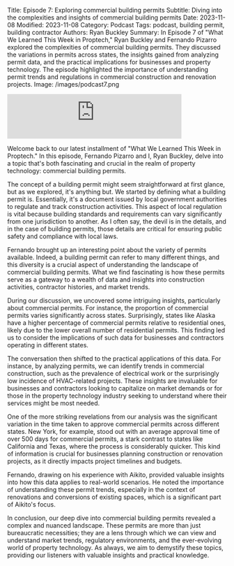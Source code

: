 Title: Episode 7: Exploring commercial building permits
Subtitle: Diving into the complexities and insights of commercial building permits
Date: 2023-11-08
Modified: 2023-11-08
Category: Podcast
Tags: podcast, building permit, building contractor
Authors: Ryan Buckley
Summary: In Episode 7 of "What We Learned This Week in Proptech," Ryan Buckley and Fernando Pizarro explored the complexities of commercial building permits. They discussed the variations in permits across states, the insights gained from analyzing permit data, and the practical implications for businesses and property technology. The episode highlighted the importance of understanding permit trends and regulations in commercial construction and renovation projects.
Image: /images/podcast7.png


<iframe src="https://podcasters.spotify.com/pod/show/thisweekinproptech/embed/episodes/Everything-You-Didnt-Know-About-Building-Permits-e2bnefv/a-aajc8k4" height="102px" width="400px" frameborder="0" scrolling="no"></iframe>

Welcome back to our latest installment of "What We Learned This Week in Proptech." In this episode, Fernando Pizarro and I, Ryan Buckley, delve into a topic that's both fascinating and crucial in the realm of property technology: commercial building permits.

The concept of a building permit might seem straightforward at first glance, but as we explored, it's anything but. We started by defining what a building permit is. Essentially, it's a document issued by local government authorities to regulate and track construction activities. This aspect of local regulation is vital because building standards and requirements can vary significantly from one jurisdiction to another. As I often say, the devil is in the details, and in the case of building permits, those details are critical for ensuring public safety and compliance with local laws.

Fernando brought up an interesting point about the variety of permits available. Indeed, a building permit can refer to many different things, and this diversity is a crucial aspect of understanding the landscape of commercial building permits. What we find fascinating is how these permits serve as a gateway to a wealth of data and insights into construction activities, contractor histories, and market trends.

During our discussion, we uncovered some intriguing insights, particularly about commercial permits. For instance, the proportion of commercial permits varies significantly across states. Surprisingly, states like Alaska have a higher percentage of commercial permits relative to residential ones, likely due to the lower overall number of residential permits. This finding led us to consider the implications of such data for businesses and contractors operating in different states.

The conversation then shifted to the practical applications of this data. For instance, by analyzing permits, we can identify trends in commercial construction, such as the prevalence of electrical work or the surprisingly low incidence of HVAC-related projects. These insights are invaluable for businesses and contractors looking to capitalize on market demands or for those in the property technology industry seeking to understand where their services might be most needed.

One of the more striking revelations from our analysis was the significant variation in the time taken to approve commercial permits across different states. New York, for example, stood out with an average approval time of over 500 days for commercial permits, a stark contrast to states like California and Texas, where the process is considerably quicker. This kind of information is crucial for businesses planning construction or renovation projects, as it directly impacts project timelines and budgets.

Fernando, drawing on his experience with Aikito, provided valuable insights into how this data applies to real-world scenarios. He noted the importance of understanding these permit trends, especially in the context of renovations and conversions of existing spaces, which is a significant part of Aikito's focus.

In conclusion, our deep dive into commercial building permits revealed a complex and nuanced landscape. These permits are more than just bureaucratic necessities; they are a lens through which we can view and understand market trends, regulatory environments, and the ever-evolving world of property technology. As always, we aim to demystify these topics, providing our listeners with valuable insights and practical knowledge.